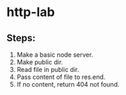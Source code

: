 # http-lab

## Steps:
1. Make a basic node server.
1. Make public dir.
1. Read file in public dir.
1. Pass content of file to res.end.
1. If no content, return 404 not found.